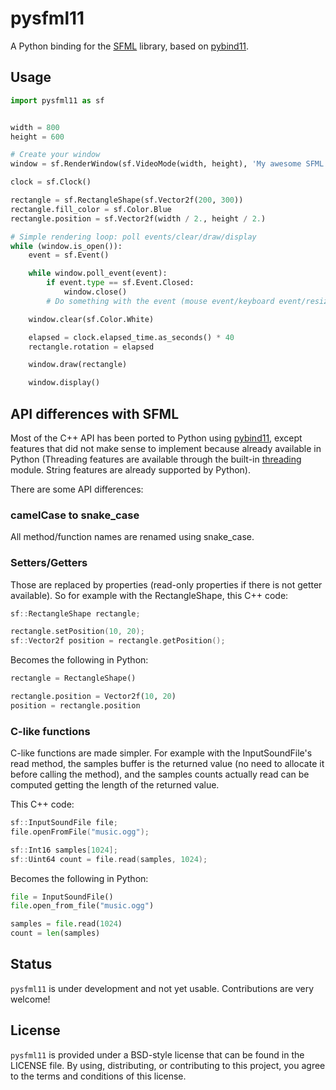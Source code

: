 # pysfml11


A Python binding for the [SFML](https://www.sfml-dev.org) library, based on [pybind11](https://github.com/pybind/pybind11).

## Usage

```python
import pysfml11 as sf


width = 800
height = 600

# Create your window
window = sf.RenderWindow(sf.VideoMode(width, height), 'My awesome SFML application!')

clock = sf.Clock()

rectangle = sf.RectangleShape(sf.Vector2f(200, 300))
rectangle.fill_color = sf.Color.Blue
rectangle.position = sf.Vector2f(width / 2., height / 2.)

# Simple rendering loop: poll events/clear/draw/display
while (window.is_open()):
    event = sf.Event()

    while window.poll_event(event):
        if event.type == sf.Event.Closed:
            window.close()
        # Do something with the event (mouse event/keyboard event/resize event...)

    window.clear(sf.Color.White)

    elapsed = clock.elapsed_time.as_seconds() * 40
    rectangle.rotation = elapsed

    window.draw(rectangle)

    window.display()
```

## API differences with SFML

Most of the C++ API has been ported to Python using [pybind11](https://github.com/pybind/pybind11), except features that did not make sense to implement because already available in Python (Threading features are available through the built-in [threading](https://docs.python.org/3/library/threading.html) module. String features are already supported by Python).

There are some API differences:

### camelCase to snake_case

All method/function names are renamed using snake_case.

### Setters/Getters

Those are replaced by properties (read-only properties if there is not getter available). So for example with the RectangleShape, this C++ code:

```cpp
sf::RectangleShape rectangle;

rectangle.setPosition(10, 20);
sf::Vector2f position = rectangle.getPosition();
```

Becomes the following in Python:
```python
rectangle = RectangleShape()

rectangle.position = Vector2f(10, 20)
position = rectangle.position
```

### C-like functions

C-like functions are made simpler. For example with the InputSoundFile's read method, the samples buffer is the returned value (no need to allocate it before calling the method), and the samples counts actually read can be computed getting the length of the returned value.

This C++ code:
```cpp
sf::InputSoundFile file;
file.openFromFile("music.ogg");

sf::Int16 samples[1024];
sf::Uint64 count = file.read(samples, 1024);
```

Becomes the following in Python:
```python
file = InputSoundFile()
file.open_from_file("music.ogg")

samples = file.read(1024)
count = len(samples)
```

## Status

`pysfml11` is under development and not yet usable. Contributions are very welcome!

## License

`pysfml11` is provided under a BSD-style license that can be found in the LICENSE
file. By using, distributing, or contributing to this project, you agree to the
terms and conditions of this license.
